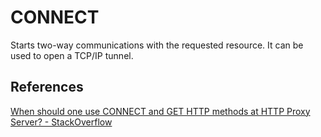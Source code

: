 # CONNECT

Starts two-way communications with the requested resource. It can be used to open a TCP/IP tunnel.

## References

[When should one use CONNECT and GET HTTP methods at HTTP Proxy Server? - StackOverflow](https://stackoverflow.com/questions/11697943/when-should-one-use-connect-and-get-http-methods-at-http-proxy-server)
